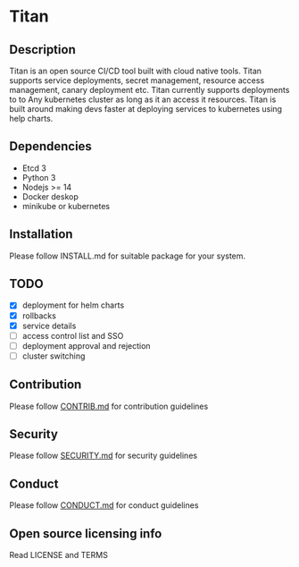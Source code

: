 # Titan

## Description

Titan is an open source CI/CD tool built with cloud native tools. Titan supports service deployments, secret management, resource access management, canary deployment etc. Titan currently supports deployments to to Any kubernetes cluster as long as it an access it resources. Titan is built around making devs faster at deploying services to kubernetes using help charts. 

## Dependencies 

- Etcd 3
- Python 3 
- Nodejs >= 14
- Docker deskop 
- minikube or kubernetes


## Installation 

Please follow INSTALL.md for suitable package for your system. 


## TODO

- [x] deployment for helm charts 
- [x] rollbacks 
- [x] service details  
- [ ] access control list and SSO 
- [ ] deployment approval and rejection 
- [ ] cluster switching 

## Contribution 

Please follow [CONTRIB.md](https://github.com/KAIYO-OSS/titan/blob/master/CONTRIBUTION.md) for contribution guidelines 

## Security 

Please follow [SECURITY.md](https://github.com/KAIYO-OSS/titan/blob/master/SECURITY.md) for security guidelines 

## Conduct 

Please follow [CONDUCT.md](https://github.com/KAIYO-OSS/titan/blob/master/CONDUCT.md) for conduct guidelines 

## Open source licensing info

Read LICENSE and TERMS
